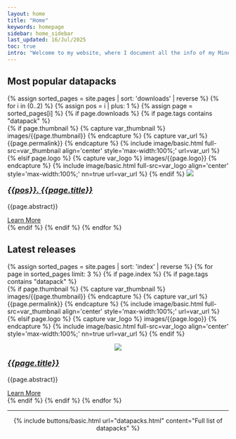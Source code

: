 ```yaml
---
layout: home
title: "Home"
keywords: homepage
sidebar: home_sidebar
last_updated: 16/Jul/2025
toc: true
intro: "Welcome to my website, where I document all the info of my Minecraft creations. In this page you have a summary of my content. Use the sidebar and the top bar to navigate through all the site's pages."
---
```


<div class="row">
    <div class="col-lg-12">
        <h2 class="page-header">Most popular datapacks</h2>
    </div>
    {% assign sorted_pages = site.pages | sort: 'downloads' | reverse %}
    {% for i in (0..2) %}
    {% assign pos = i | plus: 1 %}
    {% assign page = sorted_pages[i] %}
    {% if page.downloads %}
    {% if page.tags contains "datapack" %}
    <div class="col-md-4 col-sm-6">
        <div class="panel panel-default text-center">
            <div class="panel-heading">
                {% if page.thumbnail %}
                {% capture var_thumbnail %}
                images/{{page.thumbnail}}
                {% endcapture %}
                {% capture var_url %}
                {{page.permalink}}
                {% endcapture %}
                {% include image/basic.html full-src=var_thumbnail align='center' style='max-width:100%;' url=var_url %}
                {% elsif page.logo %}
                {% capture var_logo %}
                images/{{page.logo}}
                {% endcapture %}
                {% include image/basic.html full-src=var_logo align='center' style='max-width:100%;' nn=true url=var_url %}
                {% endif %}
                <img src="https://img.shields.io/badge/downloads-{{page.downloads_str}}-72ac4a?style=flat-square">
            </div>
            <div class="panel-body">
                <p style="font-size:18px;color:#587545;"><a href="{{page.permalink}}"><b><i>{{pos}}. {{page.title}}</i></b></a></p>
                <p>{{page.abstract}}</p>
                <a href="{{page.permalink}}" class="btn btn-primary">Learn More</a>
            </div>
        </div>
    </div>
    {% endif %}
    {% endif %}
    {% endfor %}
</div>

<div class="row">
    <div class="col-lg-12">
        <h2 class="page-header">Latest releases</h2>
    </div>
    {% assign sorted_pages = site.pages | sort: 'index' | reverse %}
    {% for page in sorted_pages limit: 3 %}
    {% if page.index %}
    {% if page.tags contains "datapack" %}
    <div class="col-md-4 col-sm-6">
        <div class="panel panel-default text-center">
            <div class="panel-heading">
                {% if page.thumbnail %}
                {% capture var_thumbnail %}
                images/{{page.thumbnail}}
                {% endcapture %}
                {% capture var_url %}
                {{page.permalink}}
                {% endcapture %}
                {% include image/basic.html full-src=var_thumbnail align='center' style='max-width:100%;' url=var_url %}
                {% elsif page.logo %}
                {% capture var_logo %}
                images/{{page.logo}}
                {% endcapture %}
                {% include image/basic.html full-src=var_logo align='center' style='max-width:100%;' nn=true url=var_url %}
                {% endif %}
                <p style="text-align:center;"><img src="https://img.shields.io/badge/released%20on-{{page.first_release[0]}}%2F{{page.first_release[1]}}%2F{{page.first_release[2]}}-72ac4a?style=flat-square"></p>
            </div>
            <div class="panel-body">
                <p style="font-size:18px;color:#587545;"><a href="{{page.permalink}}"><b><i>{{page.title}}</i></b></a></p>
                <p>
                    {{page.abstract}}
                </p>
                <a href="{{page.permalink}}" class="btn btn-primary">Learn More</a>
            </div>
        </div>
    </div>
    {% endif %}
    {% endif %}
    {% endfor %}
</div>

<hr>
<p align=center>
{% include buttons/basic.html url="datapacks.html" content="Full list of datapacks" %}
</p>